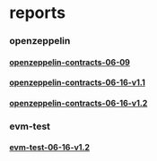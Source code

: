 # reports
### openzeppelin
#### [openzeppelin-contracts-06-09](https://gpblockchain.github.io/reports/openzeppelin-contracts-06-09/mochawesome-report/mochawesome.html)
#### [openzeppelin-contracts-06-16-v1.1](https://gpblockchain.github.io/reports/openzeppelin-contracts-06-16-v1.1/mochawesome.html)
#### [openzeppelin-contracts-06-16-v1.2](https://gpblockchain.github.io/reports/evm-test-06-16-v1.2/mochawesome.html)
### evm-test
#### [evm-test-06-16-v1.2](https://gpblockchain.github.io/reports/evm-test-06-16-v1.2/mochawesome.html)
